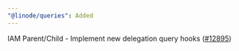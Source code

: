 ```yaml
---
"@linode/queries": Added
---
```


IAM Parent/Child - Implement new delegation query hooks ([#12895](https://github.com/linode/manager/pull/12895))
